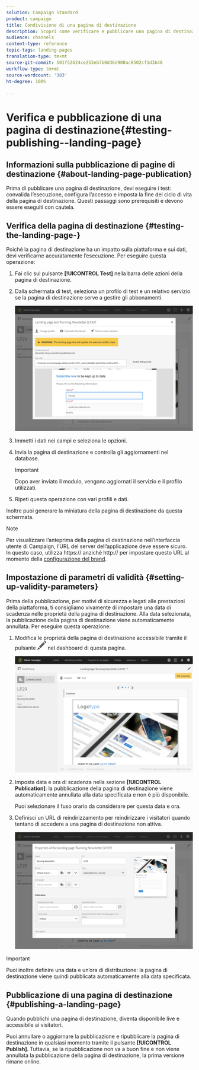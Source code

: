 ```yaml
---
solution: Campaign Standard
product: campaign
title: Condivisione di una pagina di destinazione
description: Scopri come verificare e pubblicare una pagina di destinazione in Adobe Campaign.
audience: channels
content-type: reference
topic-tags: landing-pages
translation-type: tm+mt
source-git-commit: 501f52624ce253eb7b0d36d908ac8502cf1d3b48
workflow-type: tm+mt
source-wordcount: '383'
ht-degree: 100%

---
```



# Verifica e pubblicazione di una pagina di destinazione{#testing-publishing--landing-page}

## Informazioni sulla pubblicazione di pagine di destinazione {#about-landing-page-publication}

Prima di pubblicare una pagina di destinazione, devi eseguire i test: convalida l’esecuzione, configura l’accesso e imposta la fine del ciclo di vita della pagina di destinazione. Questi passaggi sono prerequisiti e devono essere eseguiti con cautela.

## Verifica della pagina di destinazione {#testing-the-landing-page-}

Poiché la pagina di destinazione ha un impatto sulla piattaforma e sui dati, devi verificarne accuratamente l’esecuzione. Per eseguire questa operazione:

1. Fai clic sul pulsante **[!UICONTROL Test]** nella barra delle azioni della pagina di destinazione.
1. Dalla schermata di test, seleziona un profilo di test e un relativo servizio se la pagina di destinazione serve a gestire gli abbonamenti.

   ![](assets/lp_test_2.png)

1. Immetti i dati nei campi e seleziona le opzioni.
1. Invia la pagina di destinazione e controlla gli aggiornamenti nel database.

   >[!IMPORTANT]
   >
   >Dopo aver inviato il modulo, vengono aggiornati il servizio e il profilo utilizzati.

1. Ripeti questa operazione con vari profili e dati.

Inoltre puoi generare la miniatura della pagina di destinazione da questa schermata.

>[!NOTE]
>
>Per visualizzare l’anteprima della pagina di destinazione nell’interfaccia utente di Campaign, l’URL del server dell’applicazione deve essere sicuro. In questo caso, utilizza https:// anziché http:// per impostare questo URL al momento della [configurazione del brand](../../administration/using/branding.md#configuring-and-using-brands).

## Impostazione di parametri di validità {#setting-up-validity-parameters}

Prima della pubblicazione, per motivi di sicurezza e legati alle prestazioni della piattaforma, ti consigliamo vivamente di impostare una data di scadenza nelle proprietà della pagina di destinazione. Alla data selezionata, la pubblicazione della pagina di destinazione viene automaticamente annullata. Per eseguire questa operazione:

1. Modifica le proprietà della pagina di destinazione accessibile tramite il pulsante ![](assets/edit_darkgrey-24px.png) nel dashboard di questa pagina.

   ![](assets/lp_edit_properties_button.png)

1. Imposta data e ora di scadenza nella sezione **[!UICONTROL Publication]**: la pubblicazione della pagina di destinazione viene automaticamente annullata alla data specificata e non è più disponibile.

   Puoi selezionare il fuso orario da considerare per questa data e ora.

1. Definisci un URL di reindirizzamento per reindirizzare i visitatori quando tentano di accedere a una pagina di destinazione non attiva.

   ![](assets/lp_settings_general.png)

>[!IMPORTANT]
>
>Puoi inoltre definire una data e un’ora di distribuzione: la pagina di destinazione viene quindi pubblicata automaticamente alla data specificata.

## Pubblicazione di una pagina di destinazione {#publishing-a-landing-page}

Quando pubblichi una pagina di destinazione, diventa disponibile live e accessibile ai visitatori.

Puoi annullare o aggiornare la pubblicazione e ripubblicare la pagina di destinazione in qualsiasi momento tramite il pulsante **[!UICONTROL Publish]**. Tuttavia, se la ripubblicazione non va a buon fine e non viene annullata la pubblicazione della pagina di destinazione, la prima versione rimane online.
